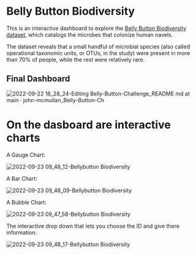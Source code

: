 # Belly Button Biodiversity

This is an interactive dashboard to explore the [Belly Button Biodiversity dataset](http://robdunnlab.com/projects/belly-button-biodiversity/), which catalogs the microbes that colonize human navels.

The dataset reveals that a small handful of microbial species (also called operational taxonomic units, or OTUs, in the study) were present in more than 70% of people, while the rest were relatively rare.

## Final Dashboard

![2022-09-22 18_28_24-Editing Belly-Button-Challenge_README md at main · john-mcmullan_Belly-Button-Ch](https://user-images.githubusercontent.com/100164773/191862463-dd2e0979-fa7a-4f93-82e7-e79f15756701.png)


# On the dasboard are interactive charts

A Gauge Chart: 

![2022-09-23 09_48_12-Bellybutton Biodiversity](https://user-images.githubusercontent.com/100164773/191975542-286bbb7f-47ea-48e6-8302-27abb60e3108.png)

A Bar Chart:

![2022-09-23 09_48_09-Bellybutton Biodiversity](https://user-images.githubusercontent.com/100164773/191975585-de01cb79-31fb-49a1-8bba-f5a873481289.png)

A Bubble Chart:

![2022-09-23 09_47_58-Bellybutton Biodiversity](https://user-images.githubusercontent.com/100164773/191975624-aaf1469a-4b66-4565-8313-42de55defb3c.png)

The interactive drop down that lets you choose the ID and give there information:

![2022-09-23 09_48_17-Bellybutton Biodiversity](https://user-images.githubusercontent.com/100164773/191975503-3c5cde9a-d1d4-48ca-93b3-2b6044e18263.png)
